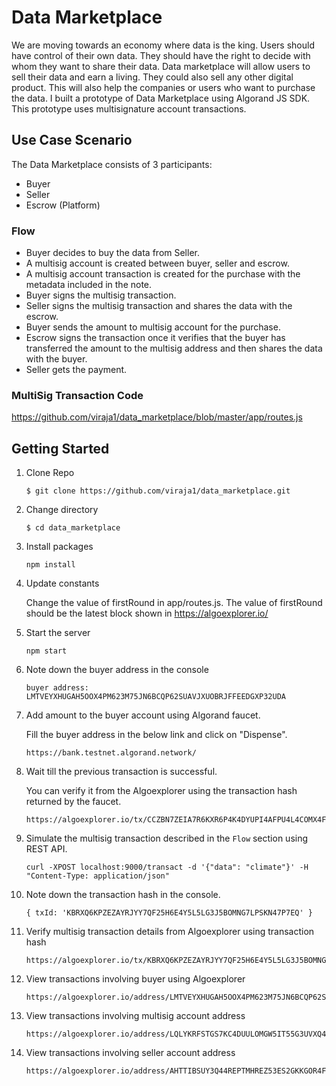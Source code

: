 # Data Marketplace 

We are moving towards an economy where data is the king. Users should have control of their own data. They should have the right to decide with whom they want to share their data. Data marketplace will allow users to sell their data and earn a living. They could also sell any other digital product. This will also help the companies or users who want to purchase the data. I built a prototype of Data Marketplace using Algorand JS SDK. This prototype uses multisignature account transactions.


## Use Case Scenario
The Data Marketplace consists of 3 participants:

* Buyer
* Seller
* Escrow (Platform)

### Flow
* Buyer decides to buy the data from Seller.
* A multisig account is created between buyer, seller and escrow.
* A multisig account transaction is created for the purchase with the metadata included in the note.
* Buyer signs the multisig transaction.
* Seller signs the multisig transaction and shares the data with the escrow.
* Buyer sends the amount to multisig account for the purchase.
* Escrow signs the transaction once it verifies that the buyer has transferred the amount to the multisig address and then shares the data with the buyer.
* Seller gets the payment.

### MultiSig Transaction Code
https://github.com/viraja1/data_marketplace/blob/master/app/routes.js 

## Getting Started

1. Clone Repo

    ```
    $ git clone https://github.com/viraja1/data_marketplace.git
    ```

2. Change directory

    ```
    $ cd data_marketplace
    ```

3. Install packages

    ```
    npm install
    ```
    
4. Update constants

   Change the value of firstRound in app/routes.js.
   The value of firstRound should be the latest block shown in https://algoexplorer.io/

5. Start the server

    ```
    npm start
    ```
    
6. Note down the buyer address in the console

    ```
    buyer address: LMTVEYXHUGAH5OOX4PM623M75JN6BCQP62SUAVJXUOBRJFFEEDGXP32UDA
    ```
    
7. Add amount to the buyer account using Algorand faucet.

    Fill the buyer address in the below link and click on "Dispense".
    ```
    https://bank.testnet.algorand.network/
    ```

8.  Wait till the previous transaction is successful. 

    You can verify it from the Algoexplorer using the transaction hash returned by the faucet.  
    ```
    https://algoexplorer.io/tx/CCZBN7ZEIA7R6KXR6P4K4DYUPI4AFPU4L4COMX4F5RZRDPVBWUZA
    ```
    
9. Simulate the multisig transaction described in the `Flow` section using REST API.

    ```
    curl -XPOST localhost:9000/transact -d '{"data": "climate"}' -H "Content-Type: application/json"
    ```
    
10. Note down the transaction hash in the console.
    ```
    { txId: 'KBRXQ6KPZEZAYRJYY7QF25H6E4Y5L5LG3J5BOMNG7LPSKN47P7EQ' }
    ```
   
11. Verify multisig transaction details from Algoexplorer using transaction hash
    ```
    https://algoexplorer.io/tx/KBRXQ6KPZEZAYRJYY7QF25H6E4Y5L5LG3J5BOMNG7LPSKN47P7EQ
    ```

12. View transactions involving buyer using Algoexplorer
    ```
    https://algoexplorer.io/address/LMTVEYXHUGAH5OOX4PM623M75JN6BCQP62SUAVJXUOBRJFFEEDGXP32UDA
    ```
    
13. View transactions involving multisig account address
    ```
    https://algoexplorer.io/address/LQLYKRFSTGS7KC4DUULOMGW5IT55G3UVXQ4MGQ4ONO6YXKNWCWNMZ43SXE
    ```
     
14. View transactions involving seller account address
    ```
    https://algoexplorer.io/address/AHTTIBSUY3Q44REPTMHREZ53ES2GKKGOR4F4YKXCYOH3DHYJR34WSL2SMY
    ```